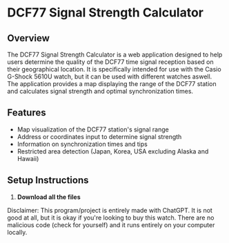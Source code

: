 # DCF77 Signal Strength Calculator

## Overview

The DCF77 Signal Strength Calculator is a web application designed to help users determine the quality of the DCF77 time signal reception based on their geographical location. It is specifically intended for use with the Casio G-Shock 5610U watch, but it can be used with different watches aswell. The application provides a map displaying the range of the DCF77 station and calculates signal strength and optimal synchronization times.

## Features

- Map visualization of the DCF77 station's signal range
- Address or coordinates input to determine signal strength
- Information on synchronization times and tips
- Restricted area detection (Japan, Korea, USA excluding Alaska and Hawaii)

## Setup Instructions

1. **Download all the files**

Disclaimer: This program/project is entirely made with ChatGPT. It is not good at all, but it is okay if you're looking to buy this watch. There are no malicious code (check for yourself) and it runs entirely on your computer locally.
